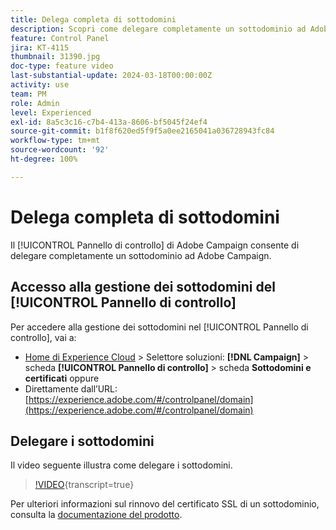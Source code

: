 ```yaml
---
title: Delega completa di sottodomini
description: Scopri come delegare completamente un sottodominio ad Adobe Campaign.
feature: Control Panel
jira: KT-4115
thumbnail: 31390.jpg
doc-type: feature video
last-substantial-update: 2024-03-18T00:00:00Z
activity: use
team: PM
role: Admin
level: Experienced
exl-id: 8a5c3c16-c7b4-413a-8606-bf5045f24ef4
source-git-commit: b1f8f620ed5f9f5a0ee2165041a036728943fc84
workflow-type: tm+mt
source-wordcount: '92'
ht-degree: 100%

---
```


# Delega completa di sottodomini

Il [!UICONTROL Pannello di controllo] di Adobe Campaign consente di delegare completamente un sottodominio ad Adobe Campaign.

## Accesso alla gestione dei sottodomini del [!UICONTROL Pannello di controllo]

Per accedere alla gestione dei sottodomini nel [!UICONTROL Pannello di controllo], vai a:

* [Home di Experience Cloud](https://experience.adobe.com/#/home) > Selettore soluzioni: **[!DNL Campaign]** > scheda **[!UICONTROL Pannello di controllo]** > scheda **Sottodomini e certificati**
oppure
* Direttamente dall’URL: [https://experience.adobe.com/#/controlpanel/domain](https://experience.adobe.com/#/controlpanel/domain)

## Delegare i sottodomini

Il video seguente illustra come delegare i sottodomini.

>[!VIDEO](https://video.tv.adobe.com/v/3430248?learn=on&captions=ita){transcript=true}

Per ulteriori informazioni sul rinnovo del certificato SSL di un sottodominio, consulta la [documentazione del prodotto](https://experienceleague.adobe.com/docs/control-panel/using/subdomains-and-certificates/renewing-subdomain-certificate.html?lang=it).
